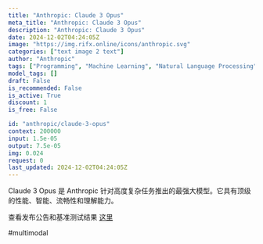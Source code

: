 ```yaml
---
title: "Anthropic: Claude 3 Opus"
meta_title: "Anthropic: Claude 3 Opus"
description: "Anthropic: Claude 3 Opus"
date: 2024-12-02T04:24:05Z
image: "https://img.rifx.online/icons/anthropic.svg"
categories: ["text image 2 text"]
author: "Anthropic"
tags: ["Programming", "Machine Learning", "Natural Language Processing", "Generative AI", "Chatbots"]
model_tags: []
draft: False
is_recommended: False
is_active: True
discount: 1
is_free: False

id: "anthropic/claude-3-opus"
context: 200000
input: 1.5e-05
output: 7.5e-05
img: 0.024
request: 0
last_updated: 2024-12-02T04:24:05Z
---
```


Claude 3 Opus 是 Anthropic 针对高度复杂任务推出的最强大模型。它具有顶级的性能、智能、流畅性和理解能力。

查看发布公告和基准测试结果 [这里](https://www.anthropic.com/news/claude-3-family)

#multimodal

